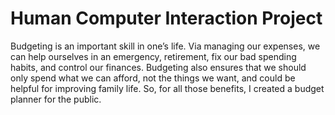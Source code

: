 # **Human Computer Interaction Project**
Budgeting is an important skill in one’s life. Via managing our expenses, we can help ourselves in an emergency, retirement, fix our bad spending habits, and control our finances. Budgeting also ensures that we should only spend what we can afford, not the things we want, and could be helpful for improving family life. So, for all those benefits, I created a budget planner for the public.
